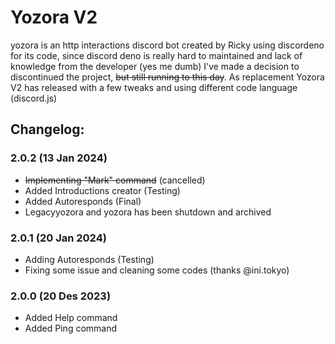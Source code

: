 # Yozora V2

yozora is an http interactions discord bot created by Ricky using discordeno for its code, since discord deno is really hard to maintained and lack of knowledge from the developer (yes me dumb) I've made a decision to discontinued the project, ~~but still running to this day~~. As replacement Yozora V2 has released with a few tweaks and using different code language (discord.js)

## Changelog:
### 2.0.2 (13 Jan 2024)
- ~~Implementing "Mark" command~~ (cancelled)
- Added Introductions creator (Testing)
- Added Autoresponds (Final)
- Legacyyozora and yozora has been shutdown and archived

### 2.0.1 (20 Jan 2024)
- Adding Autoresponds (Testing)
- Fixing some issue and cleaning some codes (thanks @ini.tokyo)

### 2.0.0 (20 Des 2023)
- Added Help command
- Added Ping command
